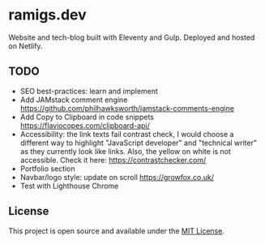 # ramigs.dev

Website and tech-blog built with Eleventy and Gulp. Deployed and hosted on Netlify.

## TODO

- SEO best-practices: learn and implement
- Add JAMstack comment engine
https://github.com/philhawksworth/jamstack-comments-engine
- Add Copy to Clipboard in code snippets
https://flaviocopes.com/clipboard-api/
- Accessibility: the link texts fail contrast check, I would choose a different way to highlight "JavaScript developer" and "technical writer" as they currently look like links. Also, the yellow on white is not accessible. Check it here: https://contrastchecker.com/
- Portfolio section
- Navbar/logo style: update on scroll
https://growfox.co.uk/
- Test with Lighthouse Chrome

## License

This project is open source and available under the [MIT License](LICENSE).